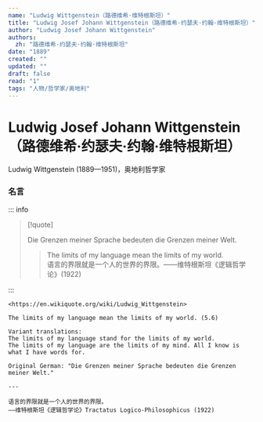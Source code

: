 ```yaml
---
name: "Ludwig Wittgenstein（路德维希·维特根斯坦）"
title: "Ludwig Josef Johann Wittgenstein（路德维希·约瑟夫·约翰·维特根斯坦）"
author: "Ludwig Josef Johann Wittgenstein"
authors:
  zh: "路德维希·约瑟夫·约翰·维特根斯坦"
date: "1889"
created: ""
updated: ""
draft: false
read: "1"
tags: "人物/哲学家/奥地利"
---
```


# Ludwig Josef Johann Wittgenstein（路德维希·约瑟夫·约翰·维特根斯坦）

Ludwig Wittgenstein (1889—1951)，奥地利哲学家

### 名言

::: info

> [!quote]
>
> Die Grenzen meiner Sprache bedeuten die Grenzen meiner Welt.
>
> > The limits of my language mean the limits of my world.  
> > 语言的界限就是一个人的世界的界限。——维特根斯坦《逻辑哲学论》(1922)  

:::

```
<https://en.wikiquote.org/wiki/Ludwig_Wittgenstein>

The limits of my language mean the limits of my world. (5.6)

Variant translations:
The limits of my language stand for the limits of my world.
The limits of my language are the limits of my mind. All I know is what I have words for.

Original German: "Die Grenzen meiner Sprache bedeuten die Grenzen meiner Welt."

---

语言的界限就是一个人的世界的界限。
——维特根斯坦《逻辑哲学论》Tractatus Logico-Philosophicus (1922)
```
